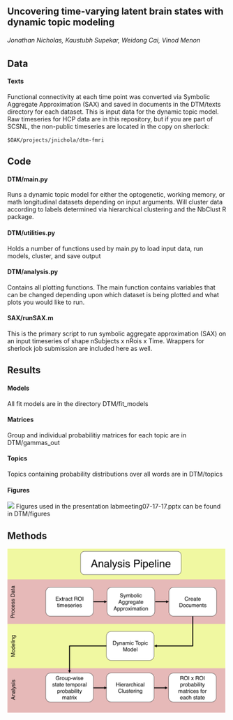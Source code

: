 ## Uncovering time-varying latent brain states with dynamic topic modeling
###### Jonathan Nicholas, Kaustubh Supekar, Weidong Cai, Vinod Menon
 
## Data
#### Texts
Functional connectivity at each time point was converted via Symbolic Aggregate Approximation (SAX) and saved in documents in the DTM/texts directory for each dataset. This is input data for the dynamic topic model. Raw timeseries for HCP data are in this repository, but if you are part of SCSNL, the non-public timeseries are located in the copy on sherlock:

    $OAK/projects/jnichola/dtm-fmri

## Code
#### DTM/main.py
Runs a dynamic topic model for either the optogenetic, working memory, or math longitudinal datasets depending on input arguments. Will cluster data according to labels determined via hierarchical clustering and the NbClust R package.
#### DTM/utilities.py
Holds a number of functions used by main.py to load input data, run models, cluster, and save output
#### DTM/analysis.py
Contains all plotting functions. The main function contains variables that can be changed depending upon which dataset is being plotted and what plots you would like to run.
#### SAX/runSAX.m
This is the primary script to run symbolic aggregate approximation (SAX) on an input timeseries of shape nSubjects x nRois x Time. Wrappers for sherlock job submission are included here as well.

## Results
#### Models
All fit models are in the directory DTM/fit_models
#### Matrices
Group and individual probabilitiy matrices for each topic are in DTM/gammas_out
#### Topics
Topics containing probability distributions over all words are in DTM/topics
#### Figures
<img src="http://i.imgur.com/k8T259F.png">
Figures used in the presentation labmeeting07-17-17.pptx can be found in DTM/figures

## Methods
<img src="https://github.com/boomsbloom/dtm-fmri/blob/master/DTM/figures/pipeline.png" width="500">
